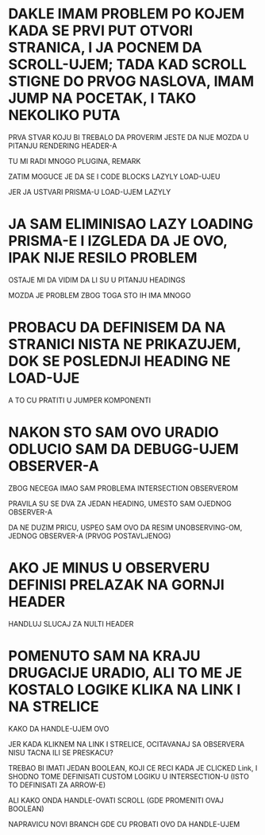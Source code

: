 # DAKLE IMAM PROBLEM PO KOJEM KADA SE PRVI PUT OTVORI STRANICA, I JA POCNEM DA SCROLL-UJEM; TADA KAD SCROLL STIGNE DO PRVOG NASLOVA, IMAM JUMP NA POCETAK, I TAKO NEKOLIKO PUTA

PRVA STVAR KOJU BI TREBALO DA PROVERIM JESTE DA NIJE MOZDA U PITANJU RENDERING HEADER-A

TU MI RADI MNOGO PLUGINA, REMARK

ZATIM MOGUCE JE DA SE I CODE BLOCKS LAZYLY LOAD-UJEU

JER JA USTVARI PRISMA-U LOAD-UJEM LAZYLY

# JA SAM ELIMINISAO LAZY LOADING PRISMA-E I IZGLEDA DA JE OVO, IPAK NIJE RESILO PROBLEM

OSTAJE MI DA VIDIM DA LI SU U PITANJU HEADINGS

MOZDA JE PROBLEM ZBOG TOGA STO IH IMA MNOGO

# PROBACU DA DEFINISEM DA NA STRANICI NISTA NE PRIKAZUJEM, DOK SE POSLEDNJI HEADING NE LOAD-UJE

A TO CU PRATITI U JUMPER KOMPONENTI

# NAKON STO SAM OVO URADIO ODLUCIO SAM DA DEBUGG-UJEM OBSERVER-A

ZBOG NECEGA IMAO SAM PROBLEMA INTERSECTION OBSERVEROM

PRAVILA SU SE DVA ZA JEDAN HEADING, UMESTO SAM OJEDNOG OBSERVER-A

DA NE DUZIM PRICU, USPEO SAM OVO DA RESIM UNOBSERVING-OM, JEDNOG OBSERVER-A (PRVOG POSTAVLJENOG)

# AKO JE MINUS U OBSERVERU DEFINISI PRELAZAK NA GORNJI HEADER

HANDLUJ SLUCAJ ZA NULTI HEADER

# POMENUTO SAM NA KRAJU DRUGACIJE URADIO, ALI TO ME JE KOSTALO LOGIKE KLIKA NA LINK I NA STRELICE

KAKO DA HANDLE-UJEM OVO

JER KADA KLIKNEM NA LINK I STRELICE, OCITAVANAJ SA OBSERVERA NISU TACNA ILI SE PRESKACU?

TREBAO BI IMATI JEDAN BOOLEAN, KOJI CE RECI KADA JE CLICKED Link, I SHODNO TOME DEFINISATI CUSTOM LOGIKU U INTERSECTION-U (ISTO TO DEFINISATI ZA ARROW-E)

ALI KAKO ONDA HANDLE-OVATI SCROLL (GDE PROMENITI OVAJ BOOLEAN)

NAPRAVICU NOVI BRANCH GDE CU PROBATI OVO DA HANDLE-UJEM
